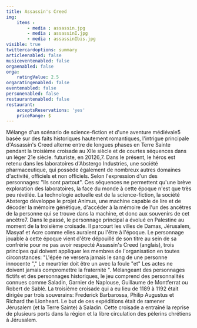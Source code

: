 ```yaml
---
title: Assassin's Creed
img: 
    items :
        - media : assassin.jpg
        - media : assassinI.jpg
        - media : assassinIbis.jpg
visible: true
twittercardoptions: summary
articleenabled: false
musiceventenabled: false
orgaenabled: false
orga:
    ratingValue: 2.5
orgaratingenabled: false
eventenabled: false
personenabled: false
restaurantenabled: false
restaurant:
    acceptsReservations: 'yes'
    priceRange: $
---
```



Mélange d'un scénario de science-fiction et d'une aventure médiévale5 basée sur des faits historiques hautement romantiques, l'intrigue principale d'Assassin's Creed alterne entre de longues phases en Terre Sainte pendant la troisième croisade au XIIe siècle et de courtes séquences dans un léger 21e siècle. futuriste, en 20126,7. Dans le présent, le héros est retenu dans les laboratoires d'Abstergo Industries, une société pharmaceutique, qui possède également de nombreux autres domaines d'activité, officiels et non officiels. Selon l'expression d'un des personnages: "Ils sont partout". Ces séquences ne permettent qu'une brève exploration des laboratoires, la face du monde à cette époque n'est que très peu révélée. La technologie actuelle est de la science-fiction, la société Abstergo développe le projet Animus, une machine capable de lire et de décoder la mémoire génétique, d'accéder à la mémoire de l'un des ancêtres de la personne qui se trouve dans la machine, et donc aux souvenirs de cet ancêtre7. Dans le passé, le personnage principal a évolué en Palestine au moment de la troisième croisade. Il parcourt les villes de Damas, Jérusalem, Masyaf et Acre comme elles auraient pu l'être à l'époque. Le personnage jouable à cette époque vient d'être dépouillé de son titre au sein de sa confrérie pour ne pas avoir respecté Assassin's Creed (anglais), trois principes qui doivent appliquer les membres de l'organisation en toutes circonstances: "L'épée ne versera jamais le sang de une personne innocente "," Le meurtrier doit être un avec la foule "et" Les actes ne doivent jamais compromettre la fraternité ". Mélangeant des personnages fictifs et des personnages historiques, le jeu comprend des personnalités connues comme Saladin, Garnier de Naplouse, Guillaume de Montferrat ou Robert de Sablé. La troisième croisade qui a eu lieu de 1189 à 1192 était dirigée par trois souverains: Frederick Barbarossa, Philip Augustus et Richard the Lionheart. Le but de ces expéditions était de ramener Jérusalem (et la Terre Sainte) à Saladin. Cette croisade a entraîné la reprise de plusieurs ports dans la région et la libre circulation des pèlerins chrétiens à Jérusalem.